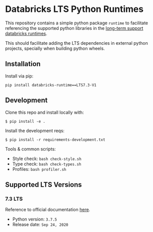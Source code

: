 # Databricks LTS Python Runtimes

This repository contains a simple python package `runtime` to facilitate
referencing the supported python libraries in the [long-term support
databricks runtimes](https://docs.databricks.com/release-notes/runtime/releases.html).

This should facilitate adding the LTS dependencies in external python projects,
specially when building python wheels.

## Installation

Install via pip:

```
pip install databricks-runtime==LTS7.3-V1
```

## Development

Clone this repo and install locally with:

```commandline
$ pip install -e .
```

Install the development reqs:

```commandline
$ pip install -r requirements-development.txt
```

Tools & common scripts:
* Style check: `bash check-style.sh`
* Type check: `bash check-types.sh`
* Profiles: `bash profiler.sh`

## Supported LTS Versions

### 7.3 LTS

Reference to official documentation [here](https://docs.databricks.com/release-notes/runtime/7.3.html).
* Python version: `3.7.5`
* Release date: `Sep 24, 2020`

